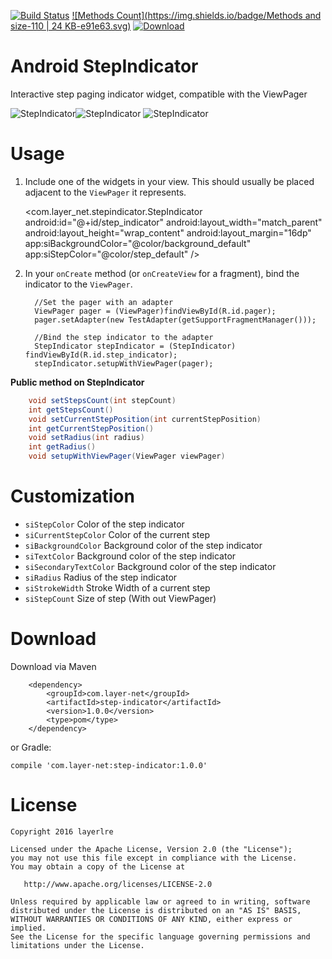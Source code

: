 [![Build Status](https://api.travis-ci.org/layerlre/StepIndicator.svg?branch=master)](https://api.travis-ci.org/layerlre/StepIndicator) [![Methods Count](https://img.shields.io/badge/Methods and size-110 | 24 KB-e91e63.svg)](http://www.methodscount.com/?lib=com.layer-net%3Astep-indicator%3A1.0.0) [![Download](https://api.bintray.com/packages/layerlre/maven/step-indicator/images/download.svg)](https://bintray.com/layerlre/maven/step-indicator/_latestVersion)
# Android StepIndicator

Interactive step paging indicator widget, compatible with the ViewPager

![StepIndicator](https://github.com/layerlre/StepIndicator/raw/master/images/port4.gif)![StepIndicator](https://github.com/layerlre/StepIndicator/raw/master/images/port6.gif)
![StepIndicator](https://github.com/layerlre/StepIndicator/raw/master/images/land6.gif)
# Usage
  1. Include one of the widgets in your view. This should usually be placed
     adjacent to the `ViewPager` it represents.

        <com.layer_net.stepindicator.StepIndicator
            android:id="@+id/step_indicator"
            android:layout_width="match_parent"
            android:layout_height="wrap_content"
            android:layout_margin="16dp"
            app:siBackgroundColor="@color/background_default"
            app:siStepColor="@color/step_default" />

  2. In your `onCreate` method (or `onCreateView` for a fragment), bind the
     indicator to the `ViewPager`.

           //Set the pager with an adapter
           ViewPager pager = (ViewPager)findViewById(R.id.pager);
           pager.setAdapter(new TestAdapter(getSupportFragmentManager()));

           //Bind the step indicator to the adapter
           StepIndicator stepIndicator = (StepIndicator) findViewById(R.id.step_indicator);
           stepIndicator.setupWithViewPager(pager);


**Public method on StepIndicator**
```java
    void setStepsCount(int stepCount)
    int getStepsCount()
    void setCurrentStepPosition(int currentStepPosition)
    int getCurrentStepPosition()
    void setRadius(int radius)
    int getRadius()
    void setupWithViewPager(ViewPager viewPager)
```

# Customization
 * `siStepColor` Color of the step indicator
 * `siCurrentStepColor` Color of the current step
 * `siBackgroundColor` Background color of the step indicator
 * `siTextColor` Background color of the step indicator
 * `siSecondaryTextColor` Background color of the step indicator
 * `siRadius` Radius of the step indicator
 * `siStrokeWidth` Stroke Width of a current step
 * `siStepCount` Size of step (With out ViewPager)

# Download
Download via Maven

        <dependency>
            <groupId>com.layer-net</groupId>
            <artifactId>step-indicator</artifactId>
            <version>1.0.0</version>
            <type>pom</type>
        </dependency>

or Gradle:

    compile 'com.layer-net:step-indicator:1.0.0'


# License

    Copyright 2016 layerlre

    Licensed under the Apache License, Version 2.0 (the "License");
    you may not use this file except in compliance with the License.
    You may obtain a copy of the License at

       http://www.apache.org/licenses/LICENSE-2.0

    Unless required by applicable law or agreed to in writing, software
    distributed under the License is distributed on an "AS IS" BASIS,
    WITHOUT WARRANTIES OR CONDITIONS OF ANY KIND, either express or implied.
    See the License for the specific language governing permissions and
    limitations under the License.
